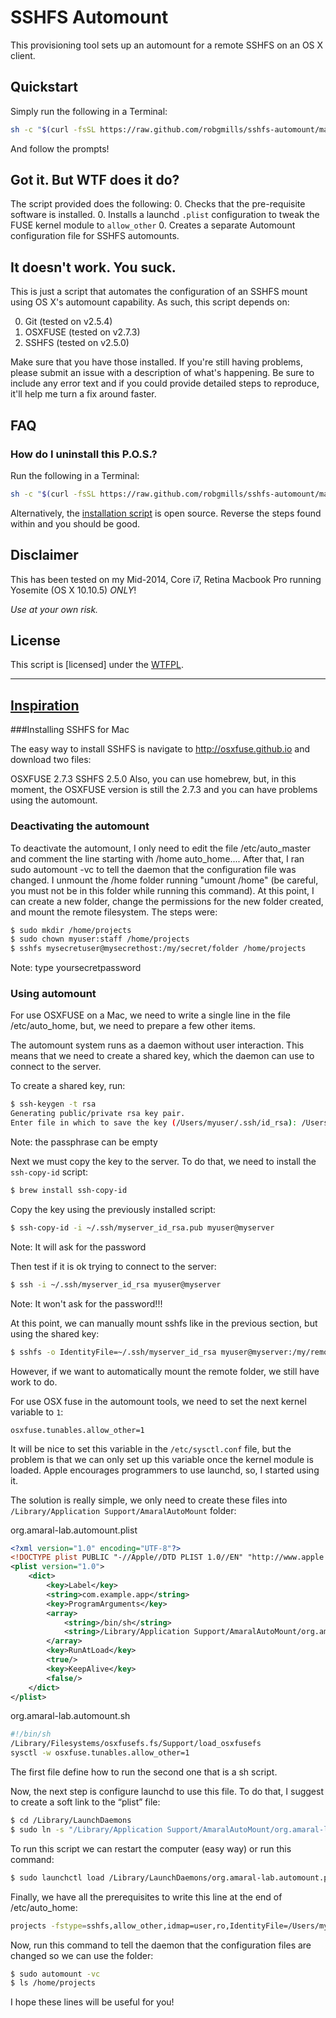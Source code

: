 # SSHFS Automount

This provisioning tool sets up an automount for a remote SSHFS on an OS X client.

## Quickstart
Simply run the following in a Terminal:

```sh
sh -c "$(curl -fsSL https://raw.github.com/robgmills/sshfs-automount/master/install.sh)"
```

And follow the prompts!

## Got it.  But WTF does it do?

The script provided does the following:
0. Checks that the pre-requisite software is installed.
0. Installs a launchd `.plist` configuration to tweak the FUSE kernel module to `allow_other`
0. Creates a separate Automount configuration file for SSHFS automounts.

## It doesn't work.  You suck.

This is just a script that automates the configuration of an SSHFS mount using OS X's automount
capability.  As such, this script depends on:

0. Git (tested on v2.5.4)
0. OSXFUSE (tested on v2.7.3)
0. SSHFS (tested on v2.5.0)

Make sure that you have those installed.  If you're still having problems, please submit an issue with a description of what's happening.  Be sure to include any error text and if you could provide detailed steps to reproduce, it'll help me turn a fix around faster. 

## FAQ
### How do I uninstall this P.O.S.?

Run the following in a Terminal:

```sh
sh -c "$(curl -fsSL https://raw.github.com/robgmills/sshfs-automount/master/uninstall.sh)"
```

Alternatively, the [installation script](./install.sh) is open source.  Reverse the steps found within and you should be good.

## Disclaimer
This has been tested on my Mid-2014, Core i7, Retina Macbook Pro running Yosemite (OS X 10.10.5) *ONLY*!

*Use at your own risk.*

## License

This script is [licensed] under the [WTFPL][wtfpl]. 





[wtfpl]: http://www.wtfpl.net/
---------------------------------------------------------------------------------------------------

## [Inspiration][inspiration]

###Installing SSHFS for Mac

The easy way to install SSHFS is navigate to http://osxfuse.github.io and download two files:

OSXFUSE 2.7.3
SSHFS 2.5.0
Also, you can use homebrew, but, in this moment, the OSXFUSE version is still the 2.7.3 and you can have problems using the automount.

### Deactivating the automount

To deactivate the automount, I only need to edit the file /etc/auto_master and comment the line starting with /home auto_home.... After that, I ran sudo automount -vc to tell the daemon that the configuration file was changed. I unmount the /home folder running "umount /home" (be careful, you must not be in this folder while running this command). At this point, I can create a new folder, change the permissions for the new folder created, and mount the remote filesystem. The steps
were:

```sh
$ sudo mkdir /home/projects 
$ sudo chown myuser:staff /home/projects 
$ sshfs mysecretuser@mysecrethost:/my/secret/folder /home/projects
```

Note: type yoursecretpassword

### Using automount

For use OSXFUSE on a Mac, we need to write a single line in the file /etc/auto_home, but, we need to prepare a few other items.

The automount system runs as a daemon without user interaction. This means that we need to create a shared key, which the daemon can use to connect to the server.

To create a shared key, run:

```sh
$ ssh-keygen -t rsa
Generating public/private rsa key pair.
Enter file in which to save the key (/Users/myuser/.ssh/id_rsa): /Users/myuser/.ssh/myserver_id_rsa
```

Note: the passphrase can be empty

Next we must copy the key to the server. To do that, we need to install the `ssh-copy-id` script:

```sh
$ brew install ssh-copy-id
```

Copy the key using the previously installed script:

```sh
$ ssh-copy-id -i ~/.ssh/myserver_id_rsa.pub myuser@myserver
```

Note: It will ask for the password

Then test if it is ok trying to connect to the server:

```sh
$ ssh -i ~/.ssh/myserver_id_rsa myuser@myserver
```

Note: It won't ask for the password!!!

At this point, we can manually mount sshfs like in the previous section, but using the shared key:

```sh
$ sshfs -o IdentityFile=~/.ssh/myserver_id_rsa myuser@myserver:/my/remote/folder /my/local/folder
```

However, if we want to automatically mount the remote folder, we still have work to do.

For use OSX fuse in the automount tools, we need to set the next kernel variable to `1`:

```
osxfuse.tunables.allow_other=1
```

It will be nice to set this variable in the `/etc/sysctl.conf` file, but the problem is that we can only set up this variable once the kernel module is loaded. Apple encourages programmers to use launchd, so, I started using it.

The solution is really simple, we only need to create these files into `/Library/Application Support/AmaralAutoMount` folder:

org.amaral-lab.automount.plist

```xml
<?xml version="1.0" encoding="UTF-8"?>
<!DOCTYPE plist PUBLIC "-//Apple//DTD PLIST 1.0//EN" "http://www.apple.com/DTDs/PropertyList-1.0.dtd">
<plist version="1.0">
    <dict>
        <key>Label</key>
        <string>com.example.app</string>
        <key>ProgramArguments</key>
        <array>
            <string>/bin/sh</string>
            <string>/Library/Application Support/AmaralAutoMount/org.amaral-lab.automount.sh</string>
        </array>
        <key>RunAtLoad</key>
        <true/>
        <key>KeepAlive</key>
        <false/>
    </dict>
</plist>
```

org.amaral-lab.automount.sh

```sh
#!/bin/sh
/Library/Filesystems/osxfusefs.fs/Support/load_osxfusefs
sysctl -w osxfuse.tunables.allow_other=1
```

The first file define how to run the second one that is a sh script.

Now, the next step is configure launchd to use this file. To do that, I suggest to create a soft link to the “plist” file:

```sh
$ cd /Library/LaunchDaemons
$ sudo ln -s "/Library/Application Support/AmaralAutoMount/org.amaral-lab.automount.plist" .
```

To run this script we can restart the computer (easy way) or run this command:

```sh
$ sudo launchctl load /Library/LaunchDaemons/org.amaral-lab.automount.plist
```

Finally, we have all the prerequisites to write this line at the end of /etc/auto_home:

```sh
projects -fstype=sshfs,allow_other,idmap=user,ro,IdentityFile=/Users/myuser/.ssh/myserver_id_rsa myuser@myserver:/home/projects
```

Now, run this command to tell the daemon that the configuration files are changed so we can use the folder:

```sh
$ sudo automount -vc
$ ls /home/projects
```

I hope these lines will be useful for you!


[inspiration]: http://amaral-lab.org/resources/guides/mounting-remote-folder-os-x-over-ssh-yosemite

